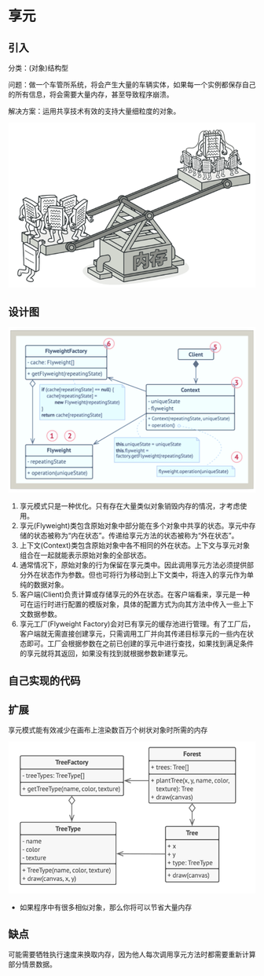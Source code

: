 # 享元

## 引入

分类：(对象)结构型

问题：做一个车管所系统，将会产生大量的车辆实体，如果每一个实例都保存自己的所有信息，将会需要大量内存，甚至导致程序崩溃。

解决方案：运用共享技术有效的支持大量细粒度的对象。

![问题png](Flyweight.assets/问题png.png) 



## 设计图

![设计图](Flyweight.assets/设计图.png) 

1. 享元模式只是一种优化。只有存在大量类似对象销毁内存的情况，才考虑使用。
2. 享元(Flyweight)类包含原始对象中部分能在多个对象中共享的状态。享元中存储的状态被称为“内在状态”。传递给享元方法的状态被称为“外在状态”。
3. 上下文(Context)类包含原始对象中各不相同的外在状态。上下文与享元对象组合在一起就能表示原始对象的全部状态。
4. 通常情况下，原始对象的行为保留在享元类中。因此调用享元方法必须提供部分外在状态作为参数。但也可将行为移动到上下文类中，将连入的享元作为单纯的数据对象。
5. 客户端(Client)负责计算或存储享元的外在状态。在客户端看来，享元是一种可在运行时进行配置的模版对象，具体的配置方式为向其方法中传入一些上下文数据参数。
6. 享元工厂(Flyweight Factory)会对已有享元的缓存池进行管理。有了工厂后，客户端就无需直接创建享元，只需调用工厂并向其传递目标享元的一些内在状态即可。工厂会根据参数在之前已创建的享元中进行查找，如果找到满足条件的享元就将其返回，如果没有找到就根据参数新建享元。

## 自己实现的代码

## 扩展

享元模式能有效减少在画布上渲染数百万个树状对象时所需的内存

![扩展](Flyweight.assets/扩展.png) 

+ 如果程序中有很多相似对象，那么你将可以节省大量内存

## 缺点

可能需要牺牲执行速度来换取内存，因为他人每次调用享元方法时都需要重新计算部分情景数据。

